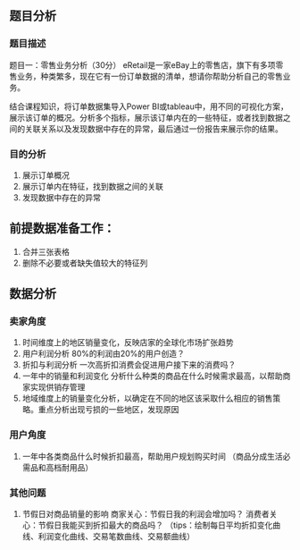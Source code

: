 ## 题目分析
### 题目描述
题目一：零售业务分析（30分）
eRetail是一家eBay上的零售店，旗下有多项零售业务，种类繁多，现在它有一份订单数据的清单，想请你帮助分析自己的零售业务。

结合课程知识，将订单数据集导入Power BI或tableau中，用不同的可视化方案，展示该订单的概况。分析多个指标，展示该订单内在的一些特征，或者找到数据之间的关联关系以及发现数据中存在的异常，最后通过一份报告来展示你的结果。

### 目的分析
1. 展示订单概况
2. 展示订单内在特征，找到数据之间的关联
3. 发现数据中存在的异常

## 前提数据准备工作：
1. 合并三张表格
2. 删除不必要或者缺失值较大的特征列

## 数据分析

### 卖家角度
1. 时间维度上的地区销量变化，反映店家的全球化市场扩张趋势
2. 用户利润分析 80%的利润由20%的用户创造？
3. 折扣与利润分析 一次高折扣消费会促进用户接下来的消费吗？
4. 一年中的销量和利润变化 分析什么种类的商品在什么时候需求最高，以帮助商家实现供销存管理
5. 地域维度上的销量变化分析，以确定在不同的地区该采取什么相应的销售策略。重点分析出现亏损的一些地区，发现原因

### 用户角度
1. 一年中各类商品什么时候折扣最高，帮助用户规划购买时间  （商品分成生活必需品和高档耐用品）

### 其他问题
1. 节假日对商品销量的影响 商家关心：节假日我的利润会增加吗？  消费者关心：节假日我能买到折扣最大的商品吗？ 
（tips：绘制每日平均折扣变化曲线、利润变化曲线、交易笔数曲线、交易额曲线）
